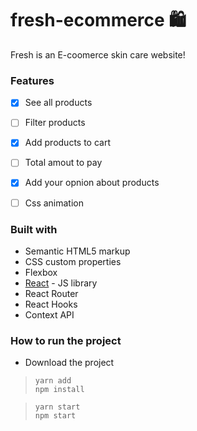 # fresh-ecommerce 🛍

Fresh is an E-coomerce skin care website! 


### Features

 - [x]  See all products
 - [ ]  Filter products
 - [x]  Add products to cart
 - [ ]  Total amout to pay
 - [x]  Add your opnion about products
 - [ ]  Css animation


### Built with

- Semantic HTML5 markup
- CSS custom properties
- Flexbox
- [React](https://reactjs.org/) - JS library
- React Router
- React Hooks
- Context API

### How to run the project
- Download the project

>     yarn add
>     npm install

>     yarn start
>     npm start
